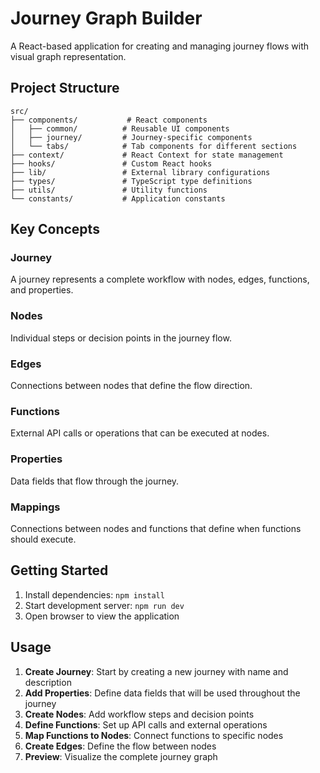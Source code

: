 # Journey Graph Builder

A React-based application for creating and managing journey flows with visual graph representation.

## Project Structure

```
src/
├── components/           # React components
│   ├── common/          # Reusable UI components
│   ├── journey/         # Journey-specific components
│   └── tabs/            # Tab components for different sections
├── context/             # React Context for state management
├── hooks/               # Custom React hooks
├── lib/                 # External library configurations
├── types/               # TypeScript type definitions
├── utils/               # Utility functions
└── constants/           # Application constants
```

## Key Concepts

### Journey
A journey represents a complete workflow with nodes, edges, functions, and properties.

### Nodes
Individual steps or decision points in the journey flow.

### Edges
Connections between nodes that define the flow direction.

### Functions
External API calls or operations that can be executed at nodes.

### Properties
Data fields that flow through the journey.

### Mappings
Connections between nodes and functions that define when functions should execute.

## Getting Started

1. Install dependencies: `npm install`
2. Start development server: `npm run dev`
3. Open browser to view the application

## Usage

1. **Create Journey**: Start by creating a new journey with name and description
2. **Add Properties**: Define data fields that will be used throughout the journey
3. **Create Nodes**: Add workflow steps and decision points
4. **Define Functions**: Set up API calls and external operations
5. **Map Functions to Nodes**: Connect functions to specific nodes
6. **Create Edges**: Define the flow between nodes
7. **Preview**: Visualize the complete journey graph